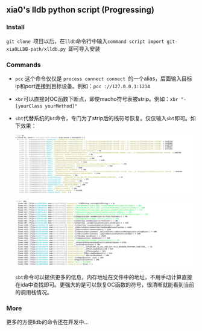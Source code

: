 ## xia0's lldb python script (Progressing)

### Install 

`git clone `项目以后，在`lldb`命令行中输入`command script import git-xia0LLDB-path/xlldb.py `即可导入安装

### Commands

- `pcc` 这个命令仅仅是 `process connect connect `的一个alias，后面输入目标ip和port连接到目标设备。例如：`pcc ://127.0.0.1:1234`

- `xbr`可以直接对OC函数下断点，即使macho符号表被strip。例如：`xbr "-[yourClass yourMethod]"`

- `sbt`代替系统的`bt`命令，专门为了strip后的栈符号恢复。仅仅输入`sbt`即可。如下效果：

  ![image-20180921112745948](./resource/bt.png)

  ![image-20180921112807284](./resource/sbt.png)

  `sbt`命令可以提供更多的信息，内存地址在文件中的地址，不用手动计算直接在ida中查找即可。更强大的是可以恢复OC函数的符号，很清晰就能看到当前的调用栈情况。

### More

更多的方便lldb的命令还在开发中...